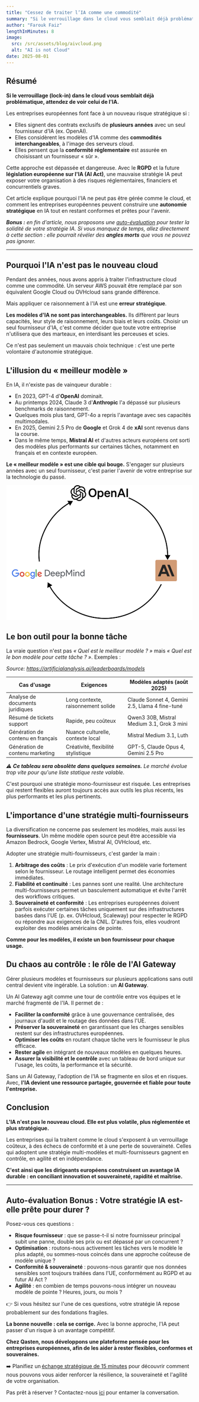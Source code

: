 ```yaml
---
title: "Cessez de traiter l’IA comme une commodité"
summary: "Si le verrouillage dans le cloud vous semblait déjà problématique, celui de l’IA sera catastrophique. Signer un contrat pluriannuel avec un fournisseur est la manière la plus rapide de perdre le contrôle de votre stratégie IA."
author: "Farouk Faiz"
lengthInMinutes: 8
image:
  src: /src/assets/blog/aivcloud.png
  alt: "AI is not Cloud"
date: 2025-08-01
---
```


## Résumé

**Si le verrouillage (lock-in) dans le cloud vous semblait déjà problématique, attendez de voir celui de l'IA.**

Les entreprises européennes font face à un nouveau risque stratégique si :

- Elles signent des contrats exclusifs de **plusieurs années** avec un seul fournisseur d'IA (ex. OpenAI).
- Elles considèrent les modèles d'IA comme des **commodités interchangeables**, à l'image des serveurs cloud.
- Elles pensent que la **conformité réglementaire** est assurée en choisissant un fournisseur « sûr ».

Cette approche est dépassée et dangereuse. Avec le **RGPD** et la future **législation européenne sur l'IA (AI Act)**, une mauvaise stratégie IA peut exposer votre organisation à des risques réglementaires, financiers et concurrentiels graves.

Cet article explique pourquoi l'IA ne peut pas être gérée comme le cloud, et comment les entreprises européennes peuvent construire une **autonomie stratégique** en IA tout en restant conformes et prêtes pour l'avenir.

_**Bonus :** en fin d'article, nous proposons une [auto-évaluation](#auto-évaluation-bonus--votre-stratégie-ia-est-elle-prête-pour-durer) pour tester la solidité de votre stratégie IA. Si vous manquez de temps, allez directement à cette section : elle pourrait révéler des **angles morts** que vous ne pouvez pas ignorer._

---

## Pourquoi l'IA n'est pas le nouveau cloud

Pendant des années, nous avons appris à traiter l'infrastructure cloud comme une commodité. Un serveur AWS pouvait être remplacé par son équivalent Google Cloud ou OVHcloud sans grande différence.

Mais appliquer ce raisonnement à l'IA est une **erreur stratégique**.

**Les modèles d'IA ne sont pas interchangeables.** Ils diffèrent par leurs capacités, leur style de raisonnement, leurs biais et leurs coûts. Choisir un seul fournisseur d'IA, c'est comme décider que toute votre entreprise n'utilisera que des marteaux, en interdisant les perceuses et scies.

Ce n'est pas seulement un mauvais choix technique : c'est une perte volontaire d'autonomie stratégique.

## L'illusion du « meilleur modèle »

En IA, il n'existe pas de vainqueur durable :

- En 2023, GPT-4 d'**OpenAI** dominait.
- Au printemps 2024, Claude 3 d'**Anthropic** l'a dépassé sur plusieurs benchmarks de raisonnement.
- Quelques mois plus tard, GPT-4o a repris l'avantage avec ses capacités multimodales.
- En 2025, Gemini 2.5 Pro de **Google** et Grok 4 de **xAI** sont revenus dans la course.
- Dans le même temps, **Mistral AI** et d'autres acteurs européens ont sorti des modèles plus performants sur certaines tâches, notamment en français et en contexte européen.

**Le « meilleur modèle » est une cible qui bouge.** S'engager sur plusieurs années avec un seul fournisseur, c'est parier l'avenir de votre entreprise sur la technologie du passé.

![La course aux LLMs](/src/assets/blog/race.png)

## Le bon outil pour la bonne tâche

La vraie question n'est pas _« Quel est le meilleur modèle ? »_ mais _« Quel est le bon modèle pour cette tâche ? »_. Exemples :

_Source: https://artificialanalysis.ai/leaderboards/models_

| **Cas d'usage**                   | **Exigences**                       | **Modèles adaptés (août 2025)**                |
| --------------------------------- | ----------------------------------- | ---------------------------------------------- |
| Analyse de documents juridiques   | Long contexte, raisonnement solide  | Claude Sonnet 4, Gemini 2.5, Llama 4 fine-tuné |
| Résumé de tickets support         | Rapide, peu coûteux                 | Qwen3 30B, Mistral Medium 3.1, Grok 3 mini     |
| Génération de contenu en français | Nuance culturelle, contexte local   | Mistral Medium 3.1, Luth                       |
| Génération de contenu marketing   | Créativité, flexibilité stylistique | GPT-5, Claude Opus 4, Gemini 2.5 Pro           |

_⚠️ **Ce tableau sera obsolète dans quelques semaines.** Le marché évolue trop vite pour qu'une liste statique reste valable._

C'est pourquoi une stratégie mono-fournisseur est risquée. Les entreprises qui restent flexibles auront toujours accès aux outils les plus récents, les plus performants et les plus pertinents.

## L'importance d'une stratégie multi-fournisseurs

La diversification ne concerne pas seulement les modèles, mais aussi les **fournisseurs**. Un même modèle open source peut être accessible via Amazon Bedrock, Google Vertex, Mistral AI, OVHcloud, etc.

Adopter une stratégie multi-fournisseurs, c'est garder la main :

1. **Arbitrage des coûts** : Le prix d'exécution d'un modèle varie fortement selon le fournisseur. Le routage intelligent permet des économies immédiates.
2. **Fiabilité et continuité** : Les pannes sont une realité. Une architecture multi-fournisseurs permet un basculement automatique et évite l'arrêt des workflows critiques.
3. **Souveraineté et conformité** : Les entreprises européennes doivent parfois exécuter certaines tâches uniquement sur des infrastructures basées dans l'UE (p. ex. OVHcloud, Scaleway) pour respecter le RGPD ou répondre aux exigences de la CNIL. D'autres fois, elles voudront exploiter des modèles américains de pointe.

**Comme pour les modèles, il existe un bon fournisseur pour chaque usage.**

## Du chaos au contrôle : le rôle de l'AI Gateway

Gérer plusieurs modèles et fournisseurs sur plusieurs applications sans outil central devient vite ingérable. La solution : un **AI Gateway**.

Un AI Gateway agit comme une tour de contrôle entre vos équipes et le marché fragmenté de l'IA. Il permet de :

- **Faciliter la conformité** grâce à une gouvernance centralisée, des journaux d'audit et le routage des données dans l'UE.
- **Préserver la souveraineté** en garantissant que les charges sensibles restent sur des infrastructures européennes.
- **Optimiser les coûts** en routant chaque tâche vers le fournisseur le plus efficace.
- **Rester agile** en intégrant de nouveaux modèles en quelques heures.
- **Assurer la visibilité et le contrôle** avec un tableau de bord unique sur l'usage, les coûts, la performance et la sécurité.

Sans un AI Gateway, l'adoption de l'IA se fragmente en silos et en risques. Avec, **l'IA devient une ressource partagée, gouvernée et fiable pour toute l'entreprise.**

## Conclusion

**L'IA n'est pas le nouveau cloud. Elle est plus volatile, plus réglementée et plus stratégique.**

Les entreprises qui la traitent comme le cloud s'exposent à un verrouillage coûteux, à des échecs de conformité et à une perte de souveraineté. Celles qui adoptent une stratégie multi-modèles et multi-fournisseurs gagnent en contrôle, en agilité et en indépendance.

**C'est ainsi que les dirigeants européens construisent un avantage IA durable : en conciliant innovation et souveraineté, rapidité et maîtrise.**

---

## Auto-évaluation Bonus : Votre stratégie IA est-elle prête pour durer ?

Posez-vous ces questions :

- **Risque fournisseur** : que se passe-t-il si notre fournisseur principal subit une panne, double ses prix ou est dépassé par un concurrent ?
- **Optimisation** : routons-nous activement les tâches vers le modèle le plus adapté, ou sommes-nous coincés dans une approche coûteuse de modèle unique ?
- **Conformité & souveraineté** : pouvons-nous garantir que nos données sensibles sont toujours traitées dans l'UE, conformément au RGPD et au futur AI Act ?
- **Agilité** : en combien de temps pouvons-nous intégrer un nouveau modèle de pointe ? Heures, jours, ou mois ?

👉 Si vous hésitez sur l'une de ces questions, votre stratégie IA repose probablement sur des fondations fragiles.

**La bonne nouvelle : cela se corrige.** Avec la bonne approche, l'IA peut passer d'un risque à un avantage compétitif.

**Chez Qasten, nous développons une plateforme pensée pour les entreprises européennes, afin de les aider à rester flexibles, conformes et souveraines.**

➡️ Planifiez un [échange stratégique de 15 minutes](https://calendly.com/farouk-qasten/ai-strategy-session-15-min) pour découvrir comment nous pouvons vous aider renforcer la résilience, la souveraineté et l'agilité de votre organisation.

Pas prêt à réserver ? Contactez-nous [ici](/fr/#contact-us) pour entamer la conversation.
